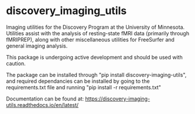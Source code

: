 # discovery_imaging_utils
Imaging utilities for the Discovery Program at the University of Minnesota. Utilities assist with the analysis of resting-state fMRI data (primarily through fMRIPREP), along with other miscellaneous utilities for FreeSurfer and general imaging analysis.

This package is undergoing active development and should be used with caution.

The package can be installed through "pip install discovery-imaging-utils", and required dependancies can be installed by going to the requirements.txt file and running "pip install -r requirements.txt"

Documentation can be found at:
https://discovery-imaging-utils.readthedocs.io/en/latest/

